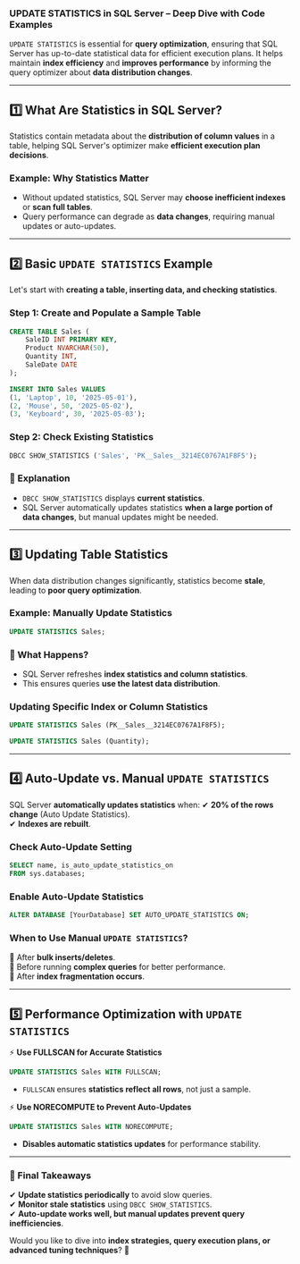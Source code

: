 ### **UPDATE STATISTICS in SQL Server – Deep Dive with Code Examples**
`UPDATE STATISTICS` is essential for **query optimization**, ensuring that SQL Server has up-to-date statistical data for efficient execution plans. It helps maintain **index efficiency** and **improves performance** by informing the query optimizer about **data distribution changes**.

---
## **1️⃣ What Are Statistics in SQL Server?**
Statistics contain metadata about the **distribution of column values** in a table, helping SQL Server's optimizer make **efficient execution plan decisions**.

### **Example: Why Statistics Matter**
- Without updated statistics, SQL Server may **choose inefficient indexes** or **scan full tables**.
- Query performance can degrade as **data changes**, requiring manual updates or auto-updates.

---
## **2️⃣ Basic `UPDATE STATISTICS` Example**
Let's start with **creating a table, inserting data, and checking statistics**.

### **Step 1: Create and Populate a Sample Table**
```sql
CREATE TABLE Sales (
    SaleID INT PRIMARY KEY,
    Product NVARCHAR(50),
    Quantity INT,
    SaleDate DATE
);

INSERT INTO Sales VALUES
(1, 'Laptop', 10, '2025-05-01'),
(2, 'Mouse', 50, '2025-05-02'),
(3, 'Keyboard', 30, '2025-05-03');
```

### **Step 2: Check Existing Statistics**
```sql
DBCC SHOW_STATISTICS ('Sales', 'PK__Sales__3214EC0767A1F8F5');
```

### **🔎 Explanation**
- `DBCC SHOW_STATISTICS` displays **current statistics**.
- SQL Server automatically updates statistics **when a large portion of data changes**, but manual updates might be needed.

---
## **3️⃣ Updating Table Statistics**
When data distribution changes significantly, statistics become **stale**, leading to **poor query optimization**.

### **Example: Manually Update Statistics**
```sql
UPDATE STATISTICS Sales;
```
### **🔎 What Happens?**
- SQL Server refreshes **index statistics and column statistics**.
- This ensures queries **use the latest data distribution**.

### **Updating Specific Index or Column Statistics**
```sql
UPDATE STATISTICS Sales (PK__Sales__3214EC0767A1F8F5);
```
```sql
UPDATE STATISTICS Sales (Quantity);
```

---
## **4️⃣ Auto-Update vs. Manual `UPDATE STATISTICS`**
SQL Server **automatically updates statistics** when:
✔ **20% of the rows change** (Auto Update Statistics).  
✔ **Indexes are rebuilt**.

### **Check Auto-Update Setting**
```sql
SELECT name, is_auto_update_statistics_on
FROM sys.databases;
```

### **Enable Auto-Update Statistics**
```sql
ALTER DATABASE [YourDatabase] SET AUTO_UPDATE_STATISTICS ON;
```

### **When to Use Manual `UPDATE STATISTICS`?**
🚀 After **bulk inserts/deletes**.  
🚀 Before running **complex queries** for better performance.  
🚀 After **index fragmentation occurs**.

---
## **5️⃣ Performance Optimization with `UPDATE STATISTICS`**
⚡ **Use FULLSCAN for Accurate Statistics**
```sql
UPDATE STATISTICS Sales WITH FULLSCAN;
```
- `FULLSCAN` ensures **statistics reflect all rows**, not just a sample.

⚡ **Use NORECOMPUTE to Prevent Auto-Updates**
```sql
UPDATE STATISTICS Sales WITH NORECOMPUTE;
```
- **Disables automatic statistics updates** for performance stability.

---
### **🚀 Final Takeaways**
✔ **Update statistics periodically** to avoid slow queries.  
✔ **Monitor stale statistics** using `DBCC SHOW_STATISTICS`.  
✔ **Auto-update works well, but manual updates prevent query inefficiencies**.

Would you like to dive into **index strategies, query execution plans, or advanced tuning techniques**? 🚀